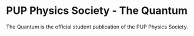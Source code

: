 # PUP Physics Society - The Quantum
The Quantum is the official student publication of the PUP Physics Society.
